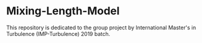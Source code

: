 # Mixing-Length-Model
This repository is dedicated to the group project by International Master's in Turbulence (IMP-Turbulence) 2019 batch.
